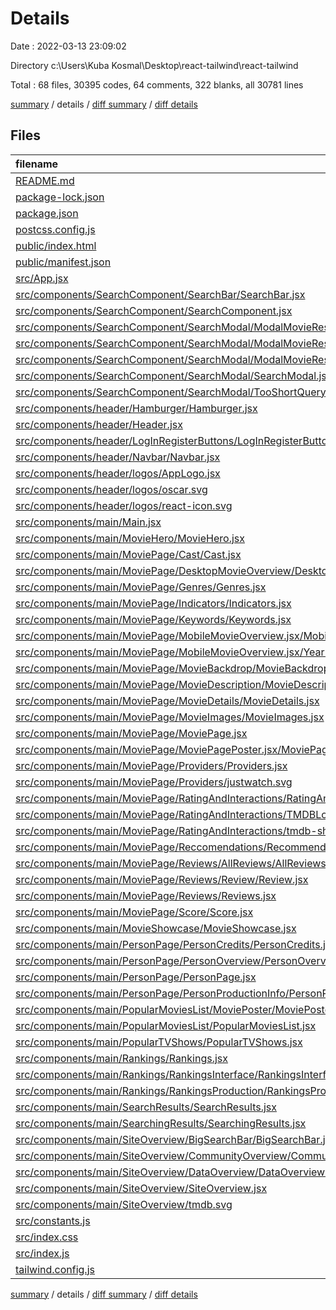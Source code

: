 # Details

Date : 2022-03-13 23:09:02

Directory c:\Users\Kuba Kosmal\Desktop\react-tailwind\react-tailwind

Total : 68 files,  30395 codes, 64 comments, 322 blanks, all 30781 lines

[summary](results.md) / details / [diff summary](diff.md) / [diff details](diff-details.md)

## Files
| filename | language | code | comment | blank | total |
| :--- | :--- | ---: | ---: | ---: | ---: |
| [README.md](/README.md) | Markdown | 38 | 0 | 33 | 71 |
| [package-lock.json](/package-lock.json) | JSON | 27,606 | 0 | 1 | 27,607 |
| [package.json](/package.json) | JSON | 49 | 0 | 1 | 50 |
| [postcss.config.js](/postcss.config.js) | JavaScript | 6 | 0 | 1 | 7 |
| [public/index.html](/public/index.html) | HTML | 29 | 0 | 1 | 30 |
| [public/manifest.json](/public/manifest.json) | JSON | 25 | 0 | 1 | 26 |
| [src/App.jsx](/src/App.jsx) | JavaScript | 74 | 2 | 7 | 83 |
| [src/components/SearchComponent/SearchBar/SearchBar.jsx](/src/components/SearchComponent/SearchBar/SearchBar.jsx) | JavaScript | 22 | 0 | 3 | 25 |
| [src/components/SearchComponent/SearchComponent.jsx](/src/components/SearchComponent/SearchComponent.jsx) | JavaScript | 21 | 0 | 3 | 24 |
| [src/components/SearchComponent/SearchModal/ModalMovieResults/ModalMovieResults.jsx](/src/components/SearchComponent/SearchModal/ModalMovieResults/ModalMovieResults.jsx) | JavaScript | 61 | 0 | 6 | 67 |
| [src/components/SearchComponent/SearchModal/ModalMovieResults/ModalNoResults.jsx](/src/components/SearchComponent/SearchModal/ModalMovieResults/ModalNoResults.jsx) | JavaScript | 7 | 0 | 1 | 8 |
| [src/components/SearchComponent/SearchModal/ModalMovieResults/ModalShowsResults.jsx](/src/components/SearchComponent/SearchModal/ModalMovieResults/ModalShowsResults.jsx) | JavaScript | 52 | 0 | 6 | 58 |
| [src/components/SearchComponent/SearchModal/SearchModal.jsx](/src/components/SearchComponent/SearchModal/SearchModal.jsx) | JavaScript | 47 | 0 | 8 | 55 |
| [src/components/SearchComponent/SearchModal/TooShortQuery.jsx](/src/components/SearchComponent/SearchModal/TooShortQuery.jsx) | JavaScript | 7 | 0 | 1 | 8 |
| [src/components/header/Hamburger/Hamburger.jsx](/src/components/header/Hamburger/Hamburger.jsx) | JavaScript | 7 | 0 | 1 | 8 |
| [src/components/header/Header.jsx](/src/components/header/Header.jsx) | JavaScript | 43 | 0 | 7 | 50 |
| [src/components/header/LogInRegisterButtons/LogInRegisterButtons.jsx](/src/components/header/LogInRegisterButtons/LogInRegisterButtons.jsx) | JavaScript | 12 | 0 | 2 | 14 |
| [src/components/header/Navbar/Navbar.jsx](/src/components/header/Navbar/Navbar.jsx) | JavaScript | 22 | 0 | 4 | 26 |
| [src/components/header/logos/AppLogo.jsx](/src/components/header/logos/AppLogo.jsx) | JavaScript | 9 | 0 | 3 | 12 |
| [src/components/header/logos/oscar.svg](/src/components/header/logos/oscar.svg) | XML | 1 | 0 | 0 | 1 |
| [src/components/header/logos/react-icon.svg](/src/components/header/logos/react-icon.svg) | XML | 1 | 0 | 0 | 1 |
| [src/components/main/Main.jsx](/src/components/main/Main.jsx) | JavaScript | 23 | 0 | 3 | 26 |
| [src/components/main/MovieHero/MovieHero.jsx](/src/components/main/MovieHero/MovieHero.jsx) | JavaScript | 49 | 0 | 4 | 53 |
| [src/components/main/MoviePage/Cast/Cast.jsx](/src/components/main/MoviePage/Cast/Cast.jsx) | JavaScript | 36 | 0 | 3 | 39 |
| [src/components/main/MoviePage/DesktopMovieOverview/DesktopMovieOverview.jsx](/src/components/main/MoviePage/DesktopMovieOverview/DesktopMovieOverview.jsx) | JavaScript | 20 | 0 | 1 | 21 |
| [src/components/main/MoviePage/Genres/Genres.jsx](/src/components/main/MoviePage/Genres/Genres.jsx) | JavaScript | 13 | 0 | 1 | 14 |
| [src/components/main/MoviePage/Indicators/Indicators.jsx](/src/components/main/MoviePage/Indicators/Indicators.jsx) | JavaScript | 30 | 0 | 2 | 32 |
| [src/components/main/MoviePage/Keywords/Keywords.jsx](/src/components/main/MoviePage/Keywords/Keywords.jsx) | JavaScript | 31 | 0 | 5 | 36 |
| [src/components/main/MoviePage/MobileMovieOverview.jsx/MobileMovieOverview.jsx](/src/components/main/MoviePage/MobileMovieOverview.jsx/MobileMovieOverview.jsx) | JavaScript | 27 | 0 | 3 | 30 |
| [src/components/main/MoviePage/MobileMovieOverview.jsx/YearDirector.jsx](/src/components/main/MoviePage/MobileMovieOverview.jsx/YearDirector.jsx) | JavaScript | 14 | 0 | 1 | 15 |
| [src/components/main/MoviePage/MovieBackdrop/MovieBackdrop.jsx](/src/components/main/MoviePage/MovieBackdrop/MovieBackdrop.jsx) | JavaScript | 16 | 0 | 1 | 17 |
| [src/components/main/MoviePage/MovieDescription/MovieDescription.jsx](/src/components/main/MoviePage/MovieDescription/MovieDescription.jsx) | JavaScript | 17 | 0 | 4 | 21 |
| [src/components/main/MoviePage/MovieDetails/MovieDetails.jsx](/src/components/main/MoviePage/MovieDetails/MovieDetails.jsx) | JavaScript | 55 | 0 | 5 | 60 |
| [src/components/main/MoviePage/MovieImages/MovieImages.jsx](/src/components/main/MoviePage/MovieImages/MovieImages.jsx) | JavaScript | 19 | 0 | 2 | 21 |
| [src/components/main/MoviePage/MoviePage.jsx](/src/components/main/MoviePage/MoviePage.jsx) | JavaScript | 236 | 21 | 33 | 290 |
| [src/components/main/MoviePage/MoviePagePoster.jsx/MoviePagePoster.jsx](/src/components/main/MoviePage/MoviePagePoster.jsx/MoviePagePoster.jsx) | JavaScript | 11 | 0 | 1 | 12 |
| [src/components/main/MoviePage/Providers/Providers.jsx](/src/components/main/MoviePage/Providers/Providers.jsx) | JavaScript | 49 | 0 | 8 | 57 |
| [src/components/main/MoviePage/Providers/justwatch.svg](/src/components/main/MoviePage/Providers/justwatch.svg) | XML | 49 | 1 | 2 | 52 |
| [src/components/main/MoviePage/RatingAndInteractions/RatingAndInteractions.jsx](/src/components/main/MoviePage/RatingAndInteractions/RatingAndInteractions.jsx) | JavaScript | 32 | 0 | 4 | 36 |
| [src/components/main/MoviePage/RatingAndInteractions/TMDBLogo.jsx](/src/components/main/MoviePage/RatingAndInteractions/TMDBLogo.jsx) | JavaScript | 9 | 0 | 2 | 11 |
| [src/components/main/MoviePage/RatingAndInteractions/tmdb-short-logo.svg](/src/components/main/MoviePage/RatingAndInteractions/tmdb-short-logo.svg) | XML | 1 | 0 | 0 | 1 |
| [src/components/main/MoviePage/Reccomendations/Recommendations.jsx](/src/components/main/MoviePage/Reccomendations/Recommendations.jsx) | JavaScript | 20 | 0 | 2 | 22 |
| [src/components/main/MoviePage/Reviews/AllReviews/AllReviews.jsx](/src/components/main/MoviePage/Reviews/AllReviews/AllReviews.jsx) | JavaScript | 74 | 0 | 9 | 83 |
| [src/components/main/MoviePage/Reviews/Review/Review.jsx](/src/components/main/MoviePage/Reviews/Review/Review.jsx) | JavaScript | 58 | 0 | 5 | 63 |
| [src/components/main/MoviePage/Reviews/Reviews.jsx](/src/components/main/MoviePage/Reviews/Reviews.jsx) | JavaScript | 48 | 0 | 4 | 52 |
| [src/components/main/MoviePage/Score/Score.jsx](/src/components/main/MoviePage/Score/Score.jsx) | JavaScript | 9 | 0 | 2 | 11 |
| [src/components/main/MovieShowcase/MovieShowcase.jsx](/src/components/main/MovieShowcase/MovieShowcase.jsx) | JavaScript | 50 | 0 | 4 | 54 |
| [src/components/main/PersonPage/PersonCredits/PersonCredits.jsx](/src/components/main/PersonPage/PersonCredits/PersonCredits.jsx) | JavaScript | 145 | 2 | 17 | 164 |
| [src/components/main/PersonPage/PersonOverview/PersonOverview.jsx](/src/components/main/PersonPage/PersonOverview/PersonOverview.jsx) | JavaScript | 33 | 0 | 1 | 34 |
| [src/components/main/PersonPage/PersonPage.jsx](/src/components/main/PersonPage/PersonPage.jsx) | JavaScript | 112 | 0 | 12 | 124 |
| [src/components/main/PersonPage/PersonProductionInfo/PersonProductionInfo.jsx](/src/components/main/PersonPage/PersonProductionInfo/PersonProductionInfo.jsx) | JavaScript | 30 | 0 | 3 | 33 |
| [src/components/main/PopularMoviesList/MoviePoster/MoviePoster.jsx](/src/components/main/PopularMoviesList/MoviePoster/MoviePoster.jsx) | JavaScript | 14 | 0 | 4 | 18 |
| [src/components/main/PopularMoviesList/PopularMoviesList.jsx](/src/components/main/PopularMoviesList/PopularMoviesList.jsx) | JavaScript | 75 | 0 | 5 | 80 |
| [src/components/main/PopularTVShows/PopularTVShows.jsx](/src/components/main/PopularTVShows/PopularTVShows.jsx) | JavaScript | 74 | 0 | 6 | 80 |
| [src/components/main/Rankings/Rankings.jsx](/src/components/main/Rankings/Rankings.jsx) | JavaScript | 167 | 0 | 14 | 181 |
| [src/components/main/Rankings/RankingsInterface/RankingsInterface.jsx](/src/components/main/Rankings/RankingsInterface/RankingsInterface.jsx) | JavaScript | 236 | 0 | 10 | 246 |
| [src/components/main/Rankings/RankingsProduction/RankingsProduction.jsx](/src/components/main/Rankings/RankingsProduction/RankingsProduction.jsx) | JavaScript | 124 | 1 | 15 | 140 |
| [src/components/main/SearchResults/SearchResults.jsx](/src/components/main/SearchResults/SearchResults.jsx) | JavaScript | 7 | 0 | 1 | 8 |
| [src/components/main/SearchingResults/SearchingResults.jsx](/src/components/main/SearchingResults/SearchingResults.jsx) | JavaScript | 12 | 0 | 2 | 14 |
| [src/components/main/SiteOverview/BigSearchBar/BigSearchBar.jsx](/src/components/main/SiteOverview/BigSearchBar/BigSearchBar.jsx) | JavaScript | 18 | 0 | 3 | 21 |
| [src/components/main/SiteOverview/CommunityOverview/CommunityOverview.jsx](/src/components/main/SiteOverview/CommunityOverview/CommunityOverview.jsx) | JavaScript | 19 | 0 | 2 | 21 |
| [src/components/main/SiteOverview/DataOverview/DataOverview.jsx](/src/components/main/SiteOverview/DataOverview/DataOverview.jsx) | JavaScript | 20 | 0 | 2 | 22 |
| [src/components/main/SiteOverview/SiteOverview.jsx](/src/components/main/SiteOverview/SiteOverview.jsx) | JavaScript | 26 | 0 | 2 | 28 |
| [src/components/main/SiteOverview/tmdb.svg](/src/components/main/SiteOverview/tmdb.svg) | XML | 1 | 0 | 0 | 1 |
| [src/constants.js](/src/constants.js) | JavaScript | 3 | 0 | 1 | 4 |
| [src/index.css](/src/index.css) | CSS | 69 | 37 | 17 | 123 |
| [src/index.js](/src/index.js) | JavaScript | 33 | 0 | 2 | 35 |
| [tailwind.config.js](/tailwind.config.js) | JavaScript | 42 | 0 | 2 | 44 |

[summary](results.md) / details / [diff summary](diff.md) / [diff details](diff-details.md)
